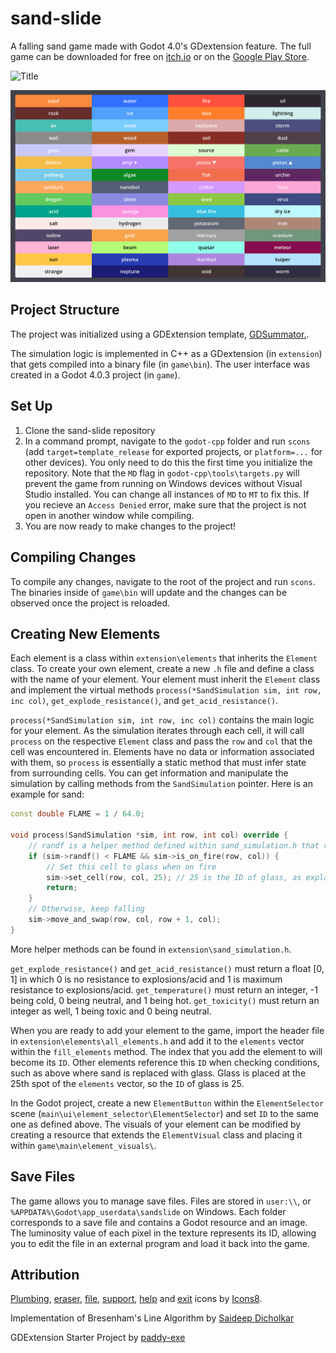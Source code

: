 # sand-slide
A falling sand game made with Godot 4.0's GDextension feature. The full game can be downloaded for free on [itch.io](https://kiwijuice56.itch.io/sand-slide) or on the [Google Play Store](https://play.google.com/store/apps/details?id=org.godotengine.sandslide).

![Title](docs/background_sand_slide.png)

![The elements](docs/elements.png)

## Project Structure
The project was initialized using a GDExtension template, [GDSummator.](https://github.com/paddy-exe/GDExtensionSummator).

The simulation logic is implemented in C++ as a GDextension (in `extension`) that gets compiled into a binary file (in `game\bin`). 
The user interface was created in a Godot 4.0.3 project (in `game`).

## Set Up
1. Clone the sand-slide repository
2. In a command prompt, navigate to the `godot-cpp` folder and run `scons` (add `target=template_release` for exported projects, or `platform=...` for other devices). You only need to do this the first time you initialize the repository. Note that the `MD` flag in `godot-cpp\tools\targets.py` will prevent the game from running on Windows devices without Visual Studio installed. You can change all instances of `MD` to `MT` to fix this. If you recieve an `Access Denied` error, make sure that the project is not open in another window while compiling.
3. You are now ready to make changes to the project!

## Compiling Changes
To compile any changes, navigate to the root of the project and run `scons`. 
The binaries inside of `game\bin` will update and the changes can be observed once the project is reloaded. 

## Creating New Elements
Each element is a class within `extension\elements` that inherits the `Element` class. 
To create your own element, create a new `.h` file and define a class with the name of your element.
Your element must inherit the `Element` class and implement the virtual methods `process(*SandSimulation sim, int row, inc col)`, `get_explode_resistance()`, and `get_acid_resistance()`. 

`process(*SandSimulation sim, int row, inc col)` contains the main logic for your element. 
As the simulation iterates through each cell, it will call `process` on the respective `Element` class and pass the `row` and `col` that the cell was encountered in.
Elements have no data or information associated with them, so `process` is essentially a static method that must infer
state from surrounding cells. You can get information and manipulate the simulation by calling methods from the `SandSimulation` pointer. Here is an example for sand:

```cpp
const double FLAME = 1 / 64.0;

void process(SandSimulation *sim, int row, int col) override {
	// randf is a helper method defined within sand_simulation.h that returns a random real number [0, 1)
	if (sim->randf() < FLAME && sim->is_on_fire(row, col)) {
		// Set this cell to glass when on fire
		sim->set_cell(row, col, 25); // 25 is the ID of glass, as explained further below
		return;
	}
	// Otherwise, keep falling
	sim->move_and_swap(row, col, row + 1, col);
}
```

More helper methods can be found in `extension\sand_simulation.h`.

`get_explode_resistance()` and `get_acid_resistance()` must return a float [0, 1] in which 0 is no resistance to explosions/acid and 1 is maximum resistance to explosions/acid. `get_temperature()` must return an integer, -1 being cold, 0 being neutral, and 1 being hot. `get_toxicity()` must return an integer as well, 1 being toxic and 0 being neutral.

When you are ready to add your element to the game, import the header file in `extension\elements\all_elements.h` and add it to the `elements` vector within the `fill_elements` method. 
The index that you add the element to will become its `ID`. Other elements reference this `ID` when checking conditions, such as above where sand is replaced with glass. Glass is placed at the 25th spot of the `elements` vector, so the `ID` of glass is 25.

In the Godot project, create a new `ElementButton` within the `ElementSelector` scene (`main\ui\element_selector\ElementSelector`) and set `ID` to the same one as defined above. The visuals of your element can be modified by creating a resource that extends the `ElementVisual` class and placing it within `game\main\element_visuals\`.

## Save Files
The game allows you to manage save files. Files are stored in `user:\\`, or `%APPDATA%\Godot\app_userdata\sandslide` on Windows. Each folder corresponds to a save file and contains a Godot resource and an image. The luminosity value of each pixel in the texture represents its ID, allowing you to edit the file in an external program and load it back into the game.

## Attribution
[Plumbing](https://icons8.com/icon/67287/plumbing), [eraser](https://icons8.com/icon/78855/eraser), 
[file](https://icons8.com/icon/77782/file), [support](https://icons8.com/icon/60006/support), [help](https://icons8.com/icon/59807/help) and 
[exit](https://icons8.com/icon/71200/close) icons by [Icons8](https://icons8.com/).

Implementation of Bresenham's Line Algorithm by [Saideep Dicholkar](https://saideepdicholkar.blogspot.com/2017/04/bresenhams-line-algorithm-thick-line.html)

GDExtension Starter Project by [paddy-exe](https://github.com/paddy-exe/GDExtensionSummator)
